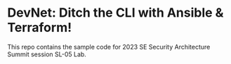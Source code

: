 # DevNet: Ditch the CLI with Ansible & Terraform!

This repo contains the sample code for 2023 SE Security Architecture Summit session SL-05 Lab.